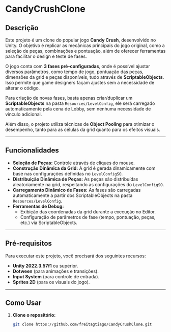# CandyCrushClone

## Descrição

Este projeto é um clone do popular jogo **Candy Crush**, desenvolvido no Unity. O objetivo é replicar as mecânicas principais do jogo original, como a seleção de peças, combinações e pontuação, além de oferecer ferramentas para facilitar o design e teste de fases.

O jogo conta com **3 fases pré-configuradas**, onde é possível ajustar diversos parâmetros, como tempo de jogo, pontuação das peças, dimensões da grid e peças disponíveis, tudo através de **ScriptableObjects**. Isso permite que game designers façam ajustes sem a necessidade de alterar o código.

Para criação de novas fases, basta apenas criar/duplicar um **ScriptableObjects** na pasta `Resources/LevelConfig`, ele será carregado automaticamente pela cena de Lobby, sem nenhuma necessidade de vínculo adicional.

Além disso, o projeto utiliza técnicas de **Object Pooling** para otimizar o desempenho, tanto para as células da grid quanto para os efeitos visuais.

---

## Funcionalidades

- **Seleção de Peças:** Controle através de cliques do mouse.
- **Construção Dinâmica da Grid:** A grid é gerada dinamicamente com base nas configurações definidas no `LevelConfigSO`.
- **Distribuição Dinâmica de Peças:** As peças são distribuídas aleatoriamente na grid, respeitando as configurações do `LevelConfigSO`.
- **Carregamento Dinâmico de Fases:** As fases são carregadas automaticamente a partir dos ScriptableObjects na pasta `Resources/LevelConfig`.
- **Ferramentas de Debug:**
  - Exibição das coordenadas da grid durante a execução no Editor.
  - Configuração de parâmetros de fase (tempo, pontuação, peças, etc.) via ScriptableObjects.

---

## Pré-requisitos

Para executar este projeto, você precisará dos seguintes recursos:

- **Unity 2022.3.57f1** ou superior.
- **Dotween** (para animações e transições).
- **Input System** (para controle de entrada).
- **Sprites 2D** (para os visuais do jogo).

---

## Como Usar

1. **Clone o repositório:**
   ```bash
   git clone https://github.com/freitagtiago/CandyCrushClone.git
